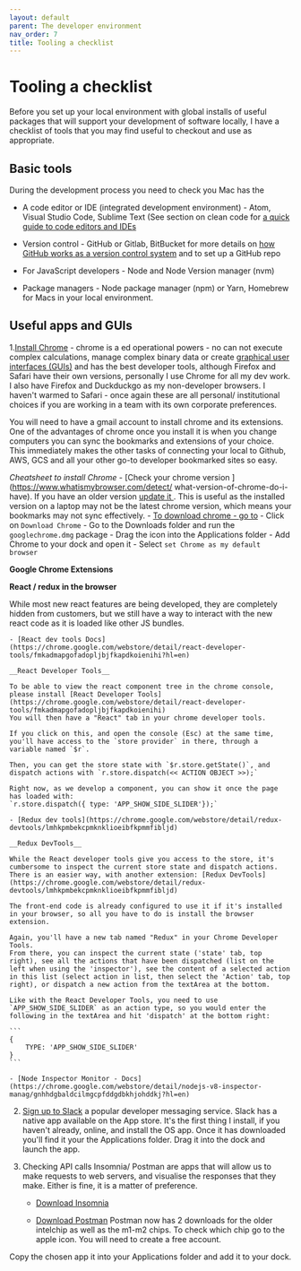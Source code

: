 ```yaml
---
layout: default
parent: The developer environment
nav_order: 7
title: Tooling a checklist
---
```


# Tooling a checklist

Before you set up your local environment with global installs of useful packages that will support your development of software locally, I have a checklist of tools that you may find useful to checkout and use as appropriate.

## Basic tools

During the development process you need to check you Mac has the

- A code editor or IDE (integrated development environment) - Atom, Visual Studio Code, Sublime Text (See section on clean code for [a quick guide to code editors and IDEs](https://sumisastri.github.io/dev-blogs/clean-code/part2-code-editors-and-how-to-setup-eslint/)

- Version control - GitHub or Gitlab, BitBucket for more details on [how GitHub works as a version control system](https://sumisastri.github.io/dev-blogs/version-control-systems/) and to set up a GitHub repo

- For JavaScript developers - Node and Node Version manager (nvm)

- Package managers - Node package manager (npm) or Yarn, Homebrew for Macs in your local environment.

## Useful apps and GUIs

1.[Install Chrome](https://google.com/chrome) - chrome is a ed operational powers - no can not execute complex calculations, manage complex binary data or create [graphical user interfaces (GUIs)](https://www.computerhope.com/jargon/g/gui.htm) and has the best developer tools, although Firefox and Safari have their own versions, personally I use Chrome for all my dev work. I also have Firefox and Duckduckgo as my non-developer browsers. I haven't warmed to Safari - once again these are all personal/ institutional choices if you are working in a team with its own corporate preferences.

You will need to have a gmail account to install chrome and its extensions. One of the advantages of chrome once you install it is when you change computers you can sync the bookmarks and extensions of your choice. This immediately makes the other tasks of connecting your local to Github, AWS, GCS and all your other go-to developer bookmarked sites so easy.

_Cheatsheet to install Chrome_
    - [Check your chrome version ](https://www.whatismybrowser.com/detect/
      what-version-of-chrome-do-i-have). If you have an older version [update it ](https://www.whatismybrowser.com/guides/how-to-update-your-browser/chrome). This is useful as the installed version on a laptop may not be the latest chrome version, which means your bookmarks may not sync effectively.
    -  [To download chrome - go to](https://google.com/chrome)
    -  Click on `Download Chrome`
    -  Go to the Downloads folder and run the `googlechrome.dmg` package
    -  Drag the icon into the Applications folder
    -  Add Chrome to your dock and open it
    -  Select `set Chrome as my default browser`

**Google Chrome Extensions**

__React / redux in the browser__

While most new react features are being developed, they are completely hidden from customers, but we still have a way to interact with the new react code as it is loaded like other JS bundles.

    - [React dev tools Docs](https://chrome.google.com/webstore/detail/react-developer-tools/fmkadmapgofadopljbjfkapdkoienihi?hl=en)

    __React Developer Tools__

    To be able to view the react component tree in the chrome console, please install [React Developer Tools](https://chrome.google.com/webstore/detail/react-developer-tools/fmkadmapgofadopljbjfkapdkoienihi)
    You will then have a "React" tab in your chrome developer tools.

    If you click on this, and open the console (Esc) at the same time, you'll have access to the `store provider` in there, through a variable named `$r`.

    Then, you can get the store state with `$r.store.getState()`, and dispatch actions with `r.store.dispatch(<< ACTION OBJECT >>);`

    Right now, as we develop a component, you can show it once the page has loaded with:
    `r.store.dispatch({ type: 'APP_SHOW_SIDE_SLIDER'});`

    - [Redux dev tools](https://chrome.google.com/webstore/detail/redux-devtools/lmhkpmbekcpmknklioeibfkpmmfibljd)

    __Redux DevTools__

    While the React developer tools give you access to the store, it's cumbersome to inspect the current store state and dispatch actions. There is an easier way, with another extension: [Redux DevTools](https://chrome.google.com/webstore/detail/redux-devtools/lmhkpmbekcpmknklioeibfkpmmfibljd)

    The front-end code is already configured to use it if it's installed in your browser, so all you have to do is install the browser extension.

    Again, you'll have a new tab named "Redux" in your Chrome Developer Tools.
    From there, you can inspect the current state ('state' tab, top right), see all the actions that have been dispatched (list on the left when using the 'inspector'), see the content of a selected action in this list (select action in list, then select the 'Action' tab, top right), or dispatch a new action from the textArea at the bottom.

    Like with the React Developer Tools, you need to use `APP_SHOW_SIDE_SLIDER` as an action type, so you would enter the following in the textArea and hit 'dispatch' at the bottom right:

    ```
    {
        TYPE: 'APP_SHOW_SIDE_SLIDER'
    }
    ```

    - [Node Inspector Monitor - Docs](https://chrome.google.com/webstore/detail/nodejs-v8-inspector-manag/gnhhdgbaldcilmgcpfddgdbkhjohddkj?hl=en)


2. [Sign up to Slack](https://www.slack.com/) a popular developer messaging service. Slack has a native app available on the App store. It's the first thing I install, if you haven't already,  online, and install the OS app. Once it has downloaded you'll find it your the Applications folder. Drag it into the dock and launch the app.

3. Checking API calls Insomnia/ Postman are apps that will allow us to make requests to web servers, and visualise the responses that they make. Either is fine, it is a matter of preference.

    - [Download Insomnia](https://insomnia.rest/)
      
    - [Download Postman](https://www.postman.com/downloads/) Postman now has 2 downloads for the older intelchip as well as the m1-m2 chips. To check which chip go to the apple icon. You will need to create a free account.

Copy the chosen app it into your Applications folder and add it to your dock.
